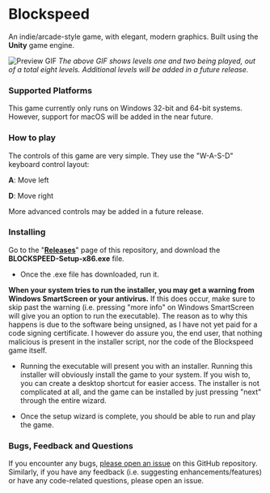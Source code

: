 # Blockspeed
An indie/arcade-style game, with elegant, modern graphics. Built using the **Unity** game engine.

![Preview GIF](https://vgy.me/wQ4GEI.gif "Preview GIF")
*The above GIF shows levels one and two being played, out of a total eight levels. Additional levels will be added in a future release.*

### Supported Platforms
This game currently only runs on Windows 32-bit and 64-bit systems. However, support for macOS will be added in the near future.

### How to play
The controls of this game are very simple. They use the "W-A-S-D" keyboard control layout:

**A**: Move left

**D**: Move right

More advanced controls may be added in a future release.

### Installing
Go to the "[**Releases**](https://github.com/suvanl/Blockspeed/releases)" page of this repository, and download the **BLOCKSPEED-Setup-x86.exe** file.

 - Once the .exe file has downloaded, run it. 

**When your system tries to run the installer, you may get a warning from Windows SmartScreen or your antivirus.** If this does occur, make sure to skip past the warning (i.e. pressing "more info" on Windows SmartScreen will give you an option to run the executable). The reason as to why this happens is due to the software being unsigned, as I have not yet paid for a code signing certificate. I however do assure you, the end user, that nothing malicious is present in the installer script, nor the code of the Blockspeed game itself.

- Running the executable will present you with an installer. Running this installer will obviously install the game to your system. If you wish to, you can create a desktop shortcut for easier access. The installer is not complicated at all, and the game can be installed by just pressing "next" through the entire wizard.

- Once the setup wizard is complete, you should be able to run and play the game.

### Bugs, Feedback and Questions
If you encounter any bugs, [please open an issue](https://github.com/suvanl/Blockspeed/issues) on this GitHub repository. Similarly, if you have any feedback (i.e. suggesting enhancements/features) or have any code-related questions, please open an issue.
